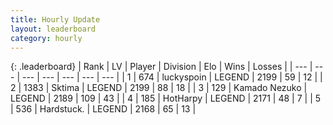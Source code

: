 ```yaml
---
title: Hourly Update
layout: leaderboard
category: hourly
---
```


{: .leaderboard}
| Rank | LV | Player | Division | Elo | Wins | Losses |
| --- | --- | --- | --- | --- | --- | --- |
| <span data-change="0">1</span> | 674 | <span title="ID: 512212">luckyspoin</span> | LEGEND | <span data-change="0">2199</span> | <span data-change="0">59</span> | <span data-change="0">12</span> |
| <span data-change="0">2</span> | 1383 | <span title="ID: 353063">Sktima</span> | LEGEND | <span data-change="0">2199</span> | <span data-change="0">88</span> | <span data-change="0">18</span> |
| <span data-change="0">3</span> | 129 | <span title="ID: 665001">Kamado Nezuko</span> | LEGEND | <span data-change="-7">2189</span> | <span data-change="1">109</span> | <span data-change="1">43</span> |
| <span data-change="2">4</span> | 185 | <span title="ID: 623829">HotHarpy</span> | LEGEND | <span data-change="15">2171</span> | <span data-change="2">48</span> | <span data-change="0">7</span> |
| <span data-change="-1">5</span> | 536 | <span title="ID: 289238">Hardstuck.</span> | LEGEND | <span data-change="0">2168</span> | <span data-change="0">65</span> | <span data-change="0">13</span> |
